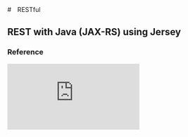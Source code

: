 #　RESTful

## REST with Java (JAX-RS) using Jersey   






### Reference
![REST with Java (JAX-RS) using Jersey - Tutorial](http://www.vogella.com/tutorials/REST/article.html)





